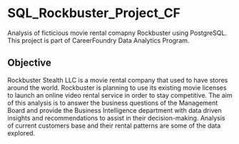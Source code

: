 # SQL_Rockbuster_Project_CF
Analysis of ficticious movie rental comapny Rockbuster using PostgreSQL. This project is part of CareerFoundry Data Analytics Program.

## Objective
Rockbuster Stealth LLC is a movie rental company that used to have stores around the world. Rockbuster is planning to use its existing movie licenses to
launch an online video rental service in order to stay competitive. The aim of this analysis is to answer the business questions of the Management Board and provide the Business Intelligence department with data driven insights and recommendations to assist in their decision-making. Analysis of current customers base and their rental patterns are some of the data explored.
